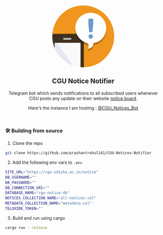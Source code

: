 <p align="center"><img style="border-radius:100%;" src="/meta/cgu-notice-notifier.png" width="200px"/></p>

<h2 align="center">CGU Notice Notifier</h2>

<p align="center">Telegram bot which sends notifications to all subscribed users whenever CGU posts any update on their website <a href="https://cgu-odisha.ac.in/notice/">notice board</a>. </p>

<p align="center">Here's the instance I am hosting : <a href="https://t.me/cgu_notices_bot">@CGU_Notices_Bot</a></p>

<br>
<h3>🛠️ Building from source</h3>

1. Clone the repo
```sh
git clone https://github.com/prashantrahul141/CGU-Notices-Notifier
```

2. Add the following env vars to `.env`
```sh
SITE_URL="https://cgu-odisha.ac.in/notice"
DB_USERNAME=""
DB_PASSWORD=""
DB_CONNECTION_URI=""
DATABASE_NAME="cgu-notice-db"
NOTICES_COLLECTION_NAME="all-notices-col"
METADATA_COLLECTION_NAME="metadata-col"
TELOXIDE_TOKEN=""
```

3. Build and run using cargo
```sh
cargo run --release
```